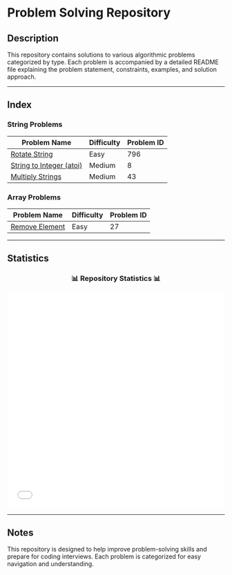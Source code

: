 # Problem Solving Repository

## Description
This repository contains solutions to various algorithmic problems categorized by type. Each problem is accompanied by a detailed README file explaining the problem statement, constraints, examples, and solution approach.

---

## Index

### String Problems
| Problem Name                | Difficulty | Problem ID |
|-----------------------------|------------|------------|
| [Rotate String](./String/Rotate%20String/README.md) | Easy       | 796        |
| [String to Integer (atoi)](./String%20to%20Integer%20(atoi)/README.md) | Medium     | 8          |
| [Multiply Strings](./Multiply%20Strings/README.md) | Medium     | 43         |

### Array Problems
| Problem Name                | Difficulty | Problem ID |
|-----------------------------|------------|------------|
| [Remove Element](./Remove%20Element.py) | Easy       | 27         |

---

## Statistics

<div align="center">
  <h3>📊 Repository Statistics 📊</h3>
  <iframe src="./statistics_dashboard.html" width="100%" height="500px" frameborder="0"></iframe>
</div>

---

## Notes
This repository is designed to help improve problem-solving skills and prepare for coding interviews. Each problem is categorized for easy navigation and understanding.